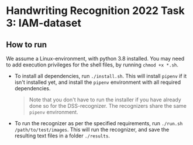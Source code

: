 # Handwriting Recognition 2022 Task 3: IAM-dataset
## How to run
We assume a Linux-environment, with python 3.8 installed. You may need to add execution privileges for the shell
files, by running ```chmod +x *.sh```.
- To install all dependencies, run `./install.sh`. This will install `pipenv` if it isn't installed yet, and install the
  `pipenv` environment with all required dependencies.
  > Note that you don't have to run the installer if you have already done so for the DSS-recognizer. The recognizers
  > share the same `pipenv` environment.
- To run the recognizer as per the specified requirements, run `./run.sh /path/to/test/images`. This will run the 
  recognizer, and save the resulting text files in a folder `./results`.